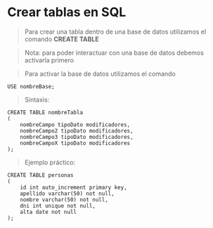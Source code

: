 # Crear tablas en SQL

> Para crear una tabla dentro de una base de datos 
> utilizamos el comando **CREATE TABLE**

> Nota: para poder interactuar con una base de datos debemos activarla primero

> Para activar la base de datos utilizamos el comando

    USE nombreBase;  

> Sintaxis: 

    CREATE TABLE nombreTabla
    (
        nombreCampo tipoDato modificadores,
        nombreCampo2 tipoDato modificadores,
        nombreCampo3 tipoDato modificadores,
        nombreCampoX tipoDato modificadores
    );


> Ejemplo práctico: 

    CREATE TABLE personas
    (
        id int auto_increment primary key,  
        apellido varchar(50) not null, 
        nombre varchar(50) not null, 
        dni int unique not null,
        alta date not null
    );